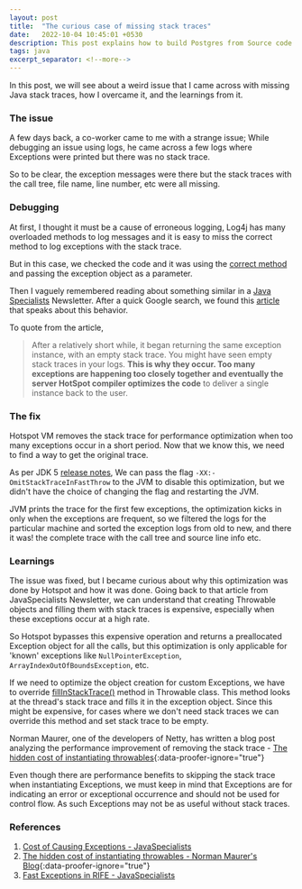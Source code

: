 ```yaml
---
layout: post
title:  "The curious case of missing stack traces"
date:   2022-10-04 10:45:01 +0530
description: This post explains how to build Postgres from Source code and debug it using VS Code.
tags: java
excerpt_separator: <!--more-->
---
```

In this post, we will see about a weird issue that I came across with missing Java stack traces, how I overcame it, and the learnings from it.
<!--more-->
### The issue
A few days back, a co-worker came to me with a strange issue; While debugging an issue using logs, he came across a few logs where Exceptions were printed but there was no stack trace.

So to be clear, the exception messages were there but the stack traces with the call tree, file name, line number, etc were all missing.

### Debugging
At first, I thought it must be a cause of erroneous logging, Log4j has many overloaded methods to log messages and it is easy to miss the correct method to log exceptions with the stack trace.

But in this case, we checked the code and it was using the [correct method](https://logging.apache.org/log4j/2.x/log4j-api/apidocs/org/apache/logging/log4j/Logger.html#info-org.apache.logging.log4j.Marker-java.lang.Object-java.lang.Throwable-) and passing the exception object as a parameter.

Then I vaguely remembered reading about something similar in a [Java Specialists](https://www.javaspecialists.eu/archive/) Newsletter. After a quick Google search, we found this [article](https://www.javaspecialists.eu/archive/Issue187-Cost-of-Causing-Exceptions.html) that speaks about this behavior.

To quote from the article,
>  After a relatively short while, it began returning the same exception instance, with an empty stack trace. You might have seen empty stack traces in your logs. **This is why they occur. Too many exceptions are happening too closely together and eventually the server HotSpot compiler optimizes the code** to deliver a single instance back to the user.

### The fix
Hotspot VM removes the stack trace for performance optimization when too many exceptions occur in a short period. Now that we know this, we need to find a way to get the original trace.

As per JDK 5 [release notes](https://www.oracle.com/java/technologies/javase/release-notes-introduction.html#vm), We can pass the flag `-XX:-OmitStackTraceInFastThrow` to the JVM to disable this optimization, but we didn't have the choice of changing the flag and restarting the JVM. 

JVM prints the trace for the first few exceptions, the optimization kicks in only when the exceptions are frequent, so we filtered the logs for the particular machine and sorted the exception logs from old to new, and there it was! the complete trace with the call tree and source line info etc.

### Learnings
The issue was fixed, but I became curious about why this optimization was done by Hotspot and how it was done.
Going back to that article from JavaSpecialists Newsletter, we can understand that creating Throwable objects and filling them with stack traces is expensive, especially when these exceptions occur at a high rate.

So Hotspot bypasses this expensive operation and returns a preallocated Exception object for all the calls, but this optimization is only applicable for 'known' exceptions like `NullPointerException`, `ArrayIndexOutOfBoundsException`, etc.

If we need to optimize the object creation for custom Exceptions, we have to override [fillInStackTrace()](https://docs.oracle.com/en/java/javase/19/docs/api/java.base/java/lang/Throwable.html#fillInStackTrace()) method in Throwable class. This method looks at the thread's stack trace and fills it in the exception object. Since this might be expensive, for cases where we don't need stack traces we can override this method and set stack trace to be empty.

Norman Maurer, one of the developers of Netty, has written a blog post analyzing the performance improvement of removing the stack trace - [The hidden cost of instantiating throwables](http://normanmaurer.me/blog/2013/11/09/The-hidden-performance-costs-of-instantiating-Throwables/){:data-proofer-ignore="true"}

Even though there are performance benefits to skipping the stack trace when instantiating Exceptions, we must keep in mind that Exceptions are for indicating an error or exceptional occurrence and should not be used for control flow. As such Exceptions may not be as useful without stack traces.

### References
1. [Cost of Causing Exceptions - JavaSpecialists](https://www.javaspecialists.eu/archive/Issue187-Cost-of-Causing-Exceptions.html)
1. [The hidden cost of instantiating throwables - Norman Maurer's Blog](http://normanmaurer.me/blog/2013/11/09/The-hidden-performance-costs-of-instantiating-Throwables/){:data-proofer-ignore="true"}
1. [Fast Exceptions in RIFE - JavaSpecialists](https://www.javaspecialists.eu/archive/Issue129-Fast-Exceptions-in-RIFE.html)